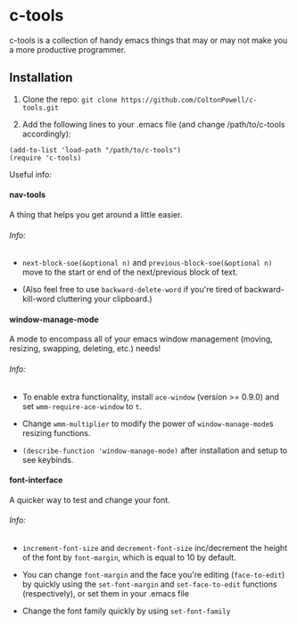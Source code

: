 # c-tools
c-tools is a collection of handy emacs things that may or may not make you a more productive programmer.

## Installation
1. Clone the repo:
`git clone https://github.com/ColtonPowell/c-tools.git`

2. Add the following lines to your .emacs file (and change /path/to/c-tools accordingly):
```
(add-to-list 'load-path "/path/to/c-tools")
(require 'c-tools)
```

Useful info:

#### nav-tools
A thing that helps you get around a little easier.

###### Info:
- `next-block-soe(&optional n)` and `previous-block-soe(&optional n)` move to the start or end of the next/previous block of text.

- (Also feel free to use `backward-delete-word` if you're tired of backward-kill-word cluttering your clipboard.)

#### window-manage-mode
A mode to encompass all of your emacs window management (moving, resizing, swapping, deleting, etc.) needs!

###### Info:
- To enable extra functionality, install `ace-window` (version >= 0.9.0) and set `wmm-require-ace-window` to `t`.

- Change `wmm-multiplier` to modify the power of `window-manage-mode`s resizing functions.

- `(describe-function 'window-manage-mode)` after installation and setup to see keybinds.

#### font-interface
A quicker way to test and change your font.

###### Info:
- `increment-font-size` and `decrement-font-size` inc/decrement the height of the font by `font-margin`, which is equal to 10 by default.

- You can change `font-margin` and the face you're editing (`face-to-edit`) by quickly using the `set-font-margin` and `set-face-to-edit` functions (respectively), or set them in your .emacs file

- Change the font family quickly by using `set-font-family`
    
    
